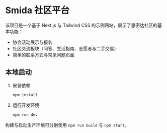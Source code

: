 # Smida 社区平台

该项目是一个基于 Next.js 与 Tailwind CSS 的示例网站，展示了思密达社区的基本功能：

- 协会活动展示与报名
- 社区交流板块（问答、生活指南、志愿者与二手交易）
- 简单的联系方式与常见问题页面

## 本地启动

1. 安装依赖
   ```bash
   npm install
   ```
2. 运行开发环境
   ```bash
   npm run dev
   ```

构建与启动生产环境可分别使用 `npm run build` 与 `npm start`。
